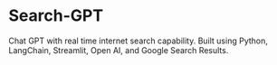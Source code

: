 # Search-GPT
Chat GPT with real time internet search capability. Built using Python, LangChain, Streamlit, Open AI, and Google Search Results.

